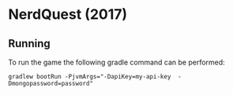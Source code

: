 # NerdQuest (2017)
## Running
To run the game the following gradle command can be performed:
```
gradlew bootRun -PjvmArgs="-DapiKey=my-api-key  -Dmongopassword=password"
```
